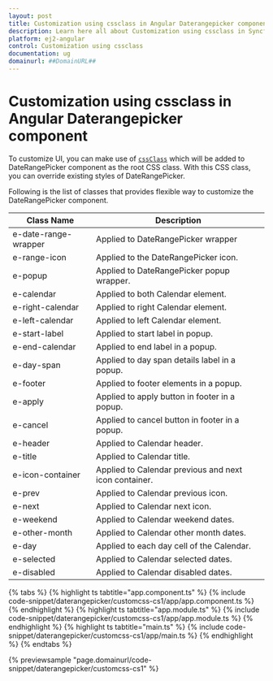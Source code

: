 ```yaml
---
layout: post
title: Customization using cssclass in Angular Daterangepicker component | Syncfusion
description: Learn here all about Customization using cssclass in Syncfusion Angular Daterangepicker component of Syncfusion Essential JS 2 and more.
platform: ej2-angular
control: Customization using cssclass 
documentation: ug
domainurl: ##DomainURL##
---
```


# Customization using cssclass in Angular Daterangepicker component

To customize UI, you can make use of [`cssClass`](https://ej2.syncfusion.com/angular/documentation/api/daterangepicker#cssclass) which will be added to DateRangePicker component as the root CSS class.
With this CSS class, you can override existing styles of DateRangePicker.

Following is the list of classes that provides flexible way to customize the DateRangePicker component.

| **Class Name** | **Description** |
| --- | --- |
| e-date-range-wrapper | Applied to DateRangePicker wrapper |
| e-range-icon | Applied to the DateRangePicker icon. |
| e-popup | Applied to DateRangePicker popup wrapper.|
| e-calendar | Applied to both Calendar element. |
| e-right-calendar | Applied to right Calendar element. |
| e-left-calendar | Applied to left Calendar element. |
| e-start-label | Applied to start label in popup. |
| e-end-calendar | Applied to end label in a popup. |
| e-day-span | Applied to day span details label in a popup. |
| e-footer | Applied to footer elements in a popup. |
| e-apply | Applied to apply button in footer in a popup. |
| e-cancel | Applied to cancel button in footer in a popup. |
| e-header | Applied to Calendar header.|
| e-title |Applied to Calendar title. |
| e-icon-container | Applied to Calendar previous and next icon container.|
| e-prev |  Applied to Calendar previous icon.|
| e-next | Applied to Calendar next icon.|
| e-weekend | Applied to Calendar weekend dates.|
| e-other-month |  Applied to Calendar other month dates.|
| e-day | Applied to each day cell of the Calendar.|
| e-selected | Applied to Calendar selected dates.|
| e-disabled | Applied to Calendar disabled dates.|

{% tabs %}
{% highlight ts tabtitle="app.component.ts" %}
{% include code-snippet/daterangepicker/customcss-cs1/app/app.component.ts %}
{% endhighlight %}
{% highlight ts tabtitle="app.module.ts" %}
{% include code-snippet/daterangepicker/customcss-cs1/app/app.module.ts %}
{% endhighlight %}
{% highlight ts tabtitle="main.ts" %}
{% include code-snippet/daterangepicker/customcss-cs1/app/main.ts %}
{% endhighlight %}
{% endtabs %}
  
{% previewsample "page.domainurl/code-snippet/daterangepicker/customcss-cs1" %}
